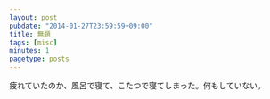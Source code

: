 ```yaml
---
layout: post
pubdate: "2014-01-27T23:59:59+09:00"
title: 無題
tags: [misc]
minutes: 1
pagetype: posts
---
```

疲れていたのか、風呂で寝て、こたつで寝てしまった。何もしていない。
